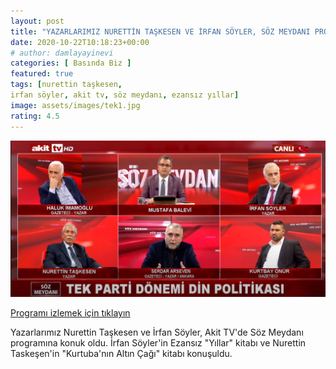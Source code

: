 ```yaml
---
layout: post
title: "YAZARLARIMIZ NURETTİN TAŞKESEN VE İRFAN SÖYLER, SÖZ MEYDANI PROGRAMINA KONUK OLDU"
date: 2020-10-22T10:18:23+00:00
# author: damlayayinevi
categories: [ Basında Biz ]
featured: true
tags: [nurettin taşkesen,
irfan söyler, akit tv, söz meydanı, ezansız yıllar]
image: assets/images/tek1.jpg
rating: 4.5
---
```


![](https://github.com/edamla/blog-damlayayinevi/blob/master/assets/images/tek1.jpg)

[Programı izlemek için tıklayın](https://www.youtube.com/watch?v=6YWq3Twr9KU)

Yazarlarımız Nurettin Taşkesen ve İrfan Söyler, Akit TV'de Söz Meydanı programına konuk oldu. İrfan Söyler'in Ezansız "Yıllar" kitabı ve Nurettin Taskeşen'in "Kurtuba'nın Altın Çağı" kitabı konuşuldu.
